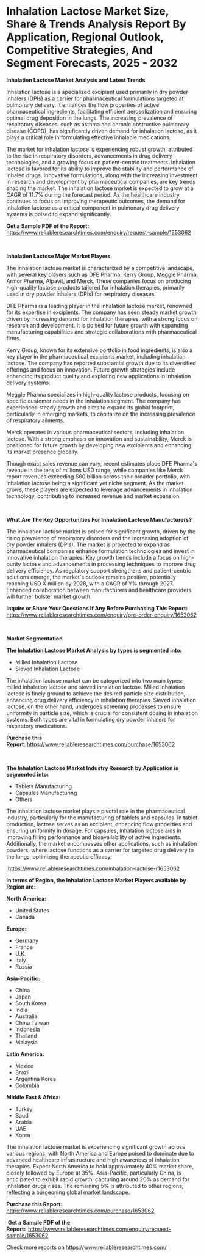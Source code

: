 <p><h1>Inhalation Lactose Market Size, Share & Trends Analysis Report By Application, Regional Outlook, Competitive Strategies, And Segment Forecasts, 2025 - 2032</h1></p><p><strong>Inhalation Lactose Market Analysis and Latest Trends</strong></p>
<p><p>Inhalation lactose is a specialized excipient used primarily in dry powder inhalers (DPIs) as a carrier for pharmaceutical formulations targeted at pulmonary delivery. It enhances the flow properties of active pharmaceutical ingredients, facilitating efficient aerosolization and ensuring optimal drug deposition in the lungs. The increasing prevalence of respiratory diseases, such as asthma and chronic obstructive pulmonary disease (COPD), has significantly driven demand for inhalation lactose, as it plays a critical role in formulating effective inhalable medications.</p><p>The market for inhalation lactose is experiencing robust growth, attributed to the rise in respiratory disorders, advancements in drug delivery technologies, and a growing focus on patient-centric treatments. Inhalation lactose is favored for its ability to improve the stability and performance of inhaled drugs. Innovative formulations, along with the increasing investment in research and development by pharmaceutical companies, are key trends shaping the market. The inhalation lactose market is expected to grow at a CAGR of 11.7% during the forecast period. As the healthcare industry continues to focus on improving therapeutic outcomes, the demand for inhalation lactose as a critical component in pulmonary drug delivery systems is poised to expand significantly.</p></p>
<p><strong>Get a Sample PDF of the Report:&nbsp;</strong> <a href="https://www.reliableresearchtimes.com/enquiry/request-sample/1653062?utm_campaign=3038&utm_medium=2&utm_source=Github&utm_content=ia&utm_term=08032025&utm_id=inhalation-lactose">https://www.reliableresearchtimes.com/enquiry/request-sample/1653062</a></p>
<p>&nbsp;</p>
<p><strong>Inhalation Lactose Major Market Players</strong></p>
<p><p>The inhalation lactose market is characterized by a competitive landscape, with several key players such as DFE Pharma, Kerry Group, Meggle Pharma, Armor Pharma, Alpavit, and Merck. These companies focus on producing high-quality lactose products tailored for inhalation therapies, primarily used in dry powder inhalers (DPIs) for respiratory diseases.</p><p>DFE Pharma is a leading player in the inhalation lactose market, renowned for its expertise in excipients. The company has seen steady market growth driven by increasing demand for inhalation therapies, with a strong focus on research and development. It is poised for future growth with expanding manufacturing capabilities and strategic collaborations with pharmaceutical firms.</p><p>Kerry Group, known for its extensive portfolio in food ingredients, is also a key player in the pharmaceutical excipients market, including inhalation lactose. The company has reported substantial growth due to its diversified offerings and focus on innovation. Future growth strategies include enhancing its product quality and exploring new applications in inhalation delivery systems.</p><p>Meggle Pharma specializes in high-quality lactose products, focusing on specific customer needs in the inhalation segment. The company has experienced steady growth and aims to expand its global footprint, particularly in emerging markets, to capitalize on the increasing prevalence of respiratory ailments.</p><p>Merck operates in various pharmaceutical sectors, including inhalation lactose. With a strong emphasis on innovation and sustainability, Merck is positioned for future growth by developing new excipients and enhancing its market presence globally.</p><p>Though exact sales revenue can vary, recent estimates place DFE Pharma's revenue in the tens of millions USD range, while companies like Merck report revenues exceeding $60 billion across their broader portfolio, with inhalation lactose being a significant yet niche segment. As the market grows, these players are expected to leverage advancements in inhalation technology, contributing to increased revenue and market expansion.</p></p>
<p>&nbsp;</p>
<p><strong>What Are The Key Opportunities For Inhalation Lactose Manufacturers?</strong></p>
<p><p>The inhalation lactose market is poised for significant growth, driven by the rising prevalence of respiratory disorders and the increasing adoption of dry powder inhalers (DPIs). The market is projected to expand as pharmaceutical companies enhance formulation technologies and invest in innovative inhalation therapies. Key growth trends include a focus on high-purity lactose and advancements in processing techniques to improve drug delivery efficiency. As regulatory support strengthens and patient-centric solutions emerge, the market's outlook remains positive, potentially reaching USD X million by 2028, with a CAGR of Y% through 2027. Enhanced collaboration between manufacturers and healthcare providers will further bolster market growth.</p></p>
<p><strong>Inquire or Share Your Questions If Any Before Purchasing This Report:</strong> <a href="https://www.reliableresearchtimes.com/enquiry/pre-order-enquiry/1653062?utm_campaign=3038&utm_medium=2&utm_source=Github&utm_content=ia&utm_term=08032025&utm_id=inhalation-lactose">https://www.reliableresearchtimes.com/enquiry/pre-order-enquiry/1653062</a></p>
<p>&nbsp;</p>
<p><strong>Market Segmentation</strong></p>
<p><strong>The Inhalation Lactose Market Analysis by types is segmented into:</strong></p>
<p><ul><li>Milled Inhalation Lactose</li><li>Sieved Inhalation Lactose</li></ul></p>
<p><p>The inhalation lactose market can be categorized into two main types: milled inhalation lactose and sieved inhalation lactose. Milled inhalation lactose is finely ground to achieve the desired particle size distribution, enhancing drug delivery efficiency in inhalation therapies. Sieved inhalation lactose, on the other hand, undergoes screening processes to ensure uniformity in particle size, which is crucial for consistent dosing in inhalation systems. Both types are vital in formulating dry powder inhalers for respiratory medications.</p></p>
<p><strong>Purchase this Report:&nbsp;</strong><a href="https://www.reliableresearchtimes.com/purchase/1653062?utm_campaign=3038&utm_medium=2&utm_source=Github&utm_content=ia&utm_term=08032025&utm_id=inhalation-lactose">https://www.reliableresearchtimes.com/purchase/1653062</a></p>
<p>&nbsp;</p>
<p><strong>The Inhalation Lactose Market Industry Research by Application is segmented into:</strong></p>
<p><ul><li>Tablets Manufacturing</li><li>Capsules Manufacturing</li><li>Others</li></ul></p>
<p><p>The inhalation lactose market plays a pivotal role in the pharmaceutical industry, particularly for the manufacturing of tablets and capsules. In tablet production, lactose serves as an excipient, enhancing flow properties and ensuring uniformity in dosage. For capsules, inhalation lactose aids in improving filling performance and bioavailability of active ingredients. Additionally, the market encompasses other applications, such as inhalation powders, where lactose functions as a carrier for targeted drug delivery to the lungs, optimizing therapeutic efficacy.</p></p>
<p><a href="https://www.reliableresearchtimes.com/inhalation-lactose-r1653062?utm_campaign=3038&utm_medium=2&utm_source=Github&utm_content=ia&utm_term=08032025&utm_id=inhalation-lactose">&nbsp;https://www.reliableresearchtimes.com/inhalation-lactose-r1653062</a></p>
<p><strong>In terms of Region, the Inhalation Lactose Market Players available by Region are:</strong></p>
<p>
    <p> <strong> North America: </strong>
        <ul>
            <li>United States</li>
            <li>Canada</li>
        </ul>
        </p> 
    <p> <strong> Europe: </strong>
        <ul>
            <li>Germany</li>
            <li>France</li>
            <li>U.K.</li>
            <li>Italy</li>
            <li>Russia</li>
        </ul>
        </p> 
    <p> <strong> Asia-Pacific: </strong>
        <ul>
            <li>China</li>
            <li>Japan</li>
            <li>South Korea</li>
            <li>India</li>
            <li>Australia</li>
            <li>China Taiwan</li>
            <li>Indonesia</li>
            <li>Thailand</li>
            <li>Malaysia</li>
        </ul>
        </p> 
    <p> <strong> Latin America: </strong>
        <ul>
            <li>Mexico</li>
            <li>Brazil</li>
            <li>Argentina Korea</li>
            <li>Colombia</li>
        </ul>
        </p> 
    <p> <strong> Middle East & Africa: </strong>
        <ul>
            <li>Turkey</li>
            <li>Saudi</li>
            <li>Arabia</li>
            <li>UAE</li>
            <li>Korea</li>
        </ul>
    </p>
    </p>
<p><p>The inhalation lactose market is experiencing significant growth across various regions, with North America and Europe poised to dominate due to advanced healthcare infrastructure and high awareness of inhalation therapies. Expect North America to hold approximately 40% market share, closely followed by Europe at 35%. Asia-Pacific, particularly China, is anticipated to exhibit rapid growth, capturing around 20% as demand for inhalation drugs rises. The remaining 5% is attributed to other regions, reflecting a burgeoning global market landscape.</p></p>
<p><strong>Purchase this Report: </strong><a href="https://www.reliableresearchtimes.com/purchase/1653062?utm_campaign=3038&utm_medium=2&utm_source=Github&utm_content=ia&utm_term=08032025&utm_id=inhalation-lactose">https://www.reliableresearchtimes.com/purchase/1653062</a></p>
<p>&nbsp;<strong>Get a Sample PDF of the Report:&nbsp;&nbsp;</strong><a href="https://www.reliableresearchtimes.com/enquiry/request-sample/1653062?utm_campaign=3038&utm_medium=2&utm_source=Github&utm_content=ia&utm_term=08032025&utm_id=inhalation-lactose">https://www.reliableresearchtimes.com/enquiry/request-sample/1653062</a></p>
<p><strong></strong></p>
<p>Check more reports on <a href="https://www.reliableresearchtimes.com/?utm_campaign=3038&utm_medium=2&utm_source=Github&utm_content=ia&utm_term=08032025&utm_id=inhalation-lactose">https://www.reliableresearchtimes.com/</a></p>
